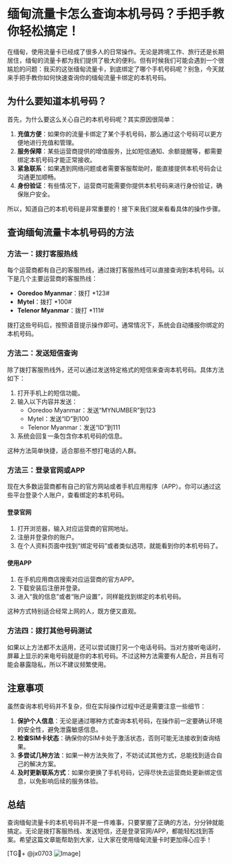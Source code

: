# 缅甸流量卡怎么查询本机号码？手把手教你轻松搞定！

在缅甸，使用流量卡已经成了很多人的日常操作。无论是跨境工作、旅行还是长期居住，缅甸的流量卡都为我们提供了极大的便利。但有时候我们可能会遇到一个很尴尬的问题：我买的这张缅甸流量卡，到底绑定了哪个手机号码呢？别急，今天就来手把手教你如何快速查询你的缅甸流量卡绑定的本机号码。

## 为什么要知道本机号码？

首先，为什么要这么关心自己的本机号码呢？其实原因很简单：

1. **充值方便**：如果你的流量卡绑定了某个手机号码，那么通过这个号码可以更方便地进行充值和管理。
2. **服务保障**：某些运营商提供的增值服务，比如短信通知、余额提醒等，都需要绑定本机号码才能正常接收。
3. **紧急联系**：如果遇到网络问题或者需要客服帮助时，能直接提供本机号码会让沟通更加顺畅。
4. **身份验证**：有些情况下，运营商可能需要你提供本机号码来进行身份验证，确保账户安全。

所以，知道自己的本机号码是非常重要的！接下来我们就来看看具体的操作步骤。

## 查询缅甸流量卡本机号码的方法

### 方法一：拨打客服热线
每个运营商都有自己的客服热线，通过拨打客服热线可以直接查询到本机号码。以下是几个主要运营商的客服热线：

- **Ooredoo Myanmar**：拨打 *123#
- **Mytel**：拨打 *100#
- **Telenor Myanmar**：拨打 *111#

拨打这些号码后，按照语音提示操作即可。通常情况下，系统会自动播报你绑定的本机号码。

### 方法二：发送短信查询
除了拨打客服热线外，还可以通过发送特定格式的短信来查询本机号码。具体方法如下：

1. 打开手机上的短信功能。
2. 输入以下内容并发送：
   - Ooredoo Myanmar：发送“MYNUMBER”到123
   - Mytel：发送“ID”到100
   - Telenor Myanmar：发送“ID”到111
3. 系统会回复一条包含你本机号码的信息。

这种方法简单快捷，适合那些不想打电话的人群。

### 方法三：登录官网或APP
现在大多数运营商都有自己的官方网站或者手机应用程序（APP）。你可以通过这些平台登录个人账户，查看绑定的本机号码。

#### 登录官网
1. 打开浏览器，输入对应运营商的官网地址。
2. 注册并登录你的账户。
3. 在个人资料页面中找到“绑定号码”或者类似选项，就能看到你的本机号码了。

#### 使用APP
1. 在手机应用商店搜索对应运营商的官方APP。
2. 下载安装后注册并登录。
3. 进入“我的信息”或者“账户设置”，同样能找到绑定的本机号码。

这种方式特别适合经常上网的人，既方便又直观。

### 方法四：拨打其他号码测试
如果以上方法都不太适用，还可以尝试拨打另一个电话号码。当对方接听电话时，屏幕上显示的来电号码就是你的本机号码。不过这种方法需要有人配合，并且有可能会暴露隐私，所以不建议频繁使用。

## 注意事项
虽然查询本机号码并不复杂，但在实际操作过程中还是需要注意一些细节：

1. **保护个人信息**：无论是通过哪种方式查询本机号码，在操作前一定要确认环境的安全性，避免泄露敏感信息。
2. **检查SIM卡状态**：确保你的SIM卡处于激活状态，否则可能无法接收到查询结果。
3. **多尝试几种方法**：如果一种方法失败了，不妨试试其他方式，总能找到适合自己的解决方案。
4. **及时更新联系方式**：如果你更换了手机号码，记得尽快去运营商处更新绑定信息，以免影响后续的服务体验。

## 总结
查询缅甸流量卡的本机号码并不是一件难事，只要掌握了正确的方法，分分钟就能搞定。无论是拨打客服热线、发送短信，还是登录官网/APP，都能轻松找到答案。希望这篇文章能帮助到大家，让大家在使用缅甸流量卡时更加得心应手！

[TG💪+ @jx0703 ![Image](https://github.com/user-attachments/assets/dbca1d08-cadb-493c-b0ec-ad6f7a83f270)]